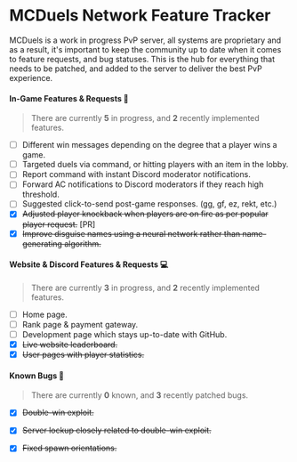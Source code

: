# MCDuels Network Feature Tracker
MCDuels is a work in progress PvP server, all systems are proprietary and as a result, it's important to keep the community up to date when it comes to feature requests, and bug statuses. This is the hub for everything that needs to be patched, and added to the server to deliver the best PvP experience. 

#### In-Game Features & Requests 🤔
> There are currently **5** in progress, and **2** recently implemented features.
- [ ] Different win messages depending on the degree that a player wins a game.
- [ ] Targeted duels via command, or hitting players with an item in the lobby.
- [ ] Report command with instant Discord moderator notifications.
- [ ] Forward AC notifications to Discord moderators if they reach high threshold.
- [ ] Suggested click-to-send post-game responses. (gg, gf, ez, rekt, etc.)
- [x] ~~Adjusted player knockback when players are on fire as per popular player request.~~ [PR]
- [x] ~~Improve disguise names using a neural network rather than name-generating algorithm.~~

#### Website & Discord Features & Requests 💻
> There are currently **3** in progress, and **2** recently implemented features.
- [ ] Home page.
- [ ] Rank page & payment gateway.
- [ ] Development page which stays up-to-date with GitHub.
- [x] ~~Live website leaderboard.~~
- [x] ~~User pages with player statistics.~~

#### Known Bugs 🐛
> There are currently **0** known, and **3** recently patched bugs.
- [x] ~~Double-win exploit.~~
- [x] ~~Server lockup closely related to double-win exploit.~~
- [x] ~~Fixed spawn orientations.~~

